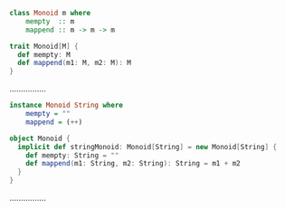 ```Haskell
class Monoid m where
    mempty  :: m
    mappend :: m -> m -> m
```
```scala
trait Monoid[M] {
  def mempty: M
  def mappend(m1: M, m2: M): M
}
```
................
```Haskell
instance Monoid String where
    mempty = ""
    mappend = (++)
```
```scala
object Monoid {
  implicit def stringMonoid: Monoid[String] = new Monoid[String] {
    def mempty: String = ""
    def mappend(m1: String, m2: String): String = m1 + m2
  }
}
```
................